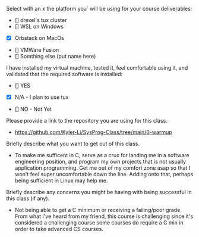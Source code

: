 Select with an x the platform you` will be using for your course deliverables:

 - [] drexel's tux cluster
 - [] WSL on Windows
 - [X] Orbstack on MacOs
 - [] VMWare Fusion
 - [] Somthing else (put name here)
 
 I have installed my virtual machine, tested it, feel comfortable using it, and validated that the required software is installed:

 - [] YES
 - [X] N/A - I plan to use tux
 - [] NO - Not Yet
 
Please provide a link to the repository you are using for this class.
 - https://github.com/Kyler-Li/SysProg-Class/tree/main/0-warmup

Briefly describe what you want to get out of this class.
 - To make me sufficent in C, serve as a crux for landing me in a software engineering position, and program my own projects that is not usually application programming. Get me out of my comfort zone asap so that I won't feel super uncomfortable down the line. Adding onto that, perhaps being sufficient in Linux may help me.

Briefly describe any concerns you might be having with being successful in this class (if any).
 - Not being able to get a C minimum or receiving a failing/poor grade. From what I've heard from my friend, this course is challenging since it's considered a challenging course some courses do require a C min in order to take advanced CS courses.

